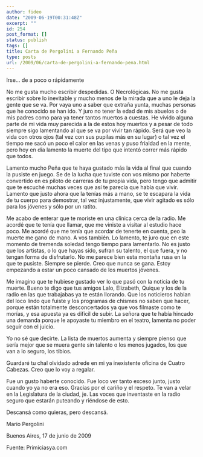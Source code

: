 ```yaml
---
author: fideo
date: "2009-06-19T00:31:48Z"
excerpt: ""
id: 254
post_format: []
status: publish
tags: []
title: Carta de Pergolini a Fernando Peña
type: posts
url: /2009/06/carta-de-pergolini-a-fernando-pena.html
---
```

Irse… de a poco o rápidamente

No me gusta mucho escribir despedidas. O Necrológicas. No me gusta escribir sobre lo inevitable y mucho menos de la mirada que a uno le deja la gente que se va. Por vaya uno a saber que extraña yunta, muchas personas que he conocido se han ido. Y juro no tener la edad de mis abuelos o de mis padres como para ya tener tantos muertos a cuestas. He vivido alguna parte de mi vida muy parecida a la de estos hoy muertos y a pesar de todo siempre sigo lamentando al que se va por vivir tan rápido. Será que veo la vida con otros ojos (tal vez con sus pupilas más en su lugar) o tal vez el tiempo me sacó un poco el calor en las venas y puso frialdad en la mente, pero hoy en día lamento la muerte del tipo que intentó correr más rápido que todos.  
  
Lamento mucho Peña que te haya gustado más la vida al final que cuando la pusiste en juego. Se de la lucha que tuviste con vos mismo por haberte convertido en es piloto de carreras de tu propia vida, pero tengo que admitir que te escuché muchas veces que así te parecía que había que vivir. Lamento que justo ahora que la tenías más a mano, se te escapara la vida de tu cuerpo para demostrar, tal vez injustamente, que vivir agitado es sólo para los jóvenes y sólo por un ratito.

Me acabo de enterar que te moriste en una clínica cerca de la radio. Me acordé que te tenía que llamar, que me viniste a visitar al estudio hace poco. Me acordé que me tenía que acordar de tenerte en cuenta, peo la muerte me gano de mano. A vos también. Lo lamento, te juro que en este momento de tremenda soledad tengo tiempo para lamentarlo. No es justo que los artistas, o lo que hayas sido, sufran su talento, el que fuera, y no tengan forma de disfrutarlo. No me parece bien esta montaña rusa en la que te pusiste. Siempre se pierde. Creo que nunca se gana. Estoy empezando a estar un poco cansado de los muertos jóvenes.

Me imagino que te hubiese gustado ver lo que pasó con la noticia de tu muerte. Bueno te digo que tus amigos Lalo, Elizabeth, Quique y los de la radio en las que trabajabas ya te están llorando. Que los noticieros hablan del loco lindo que fuiste y los programas de chismes no saben que hacer, porque están totalmente desconcertados ya que vos filmaste como te morías, y esa apuesta ya es difícil de subir. La señora que te había hincado una demanda porque le apoyaste tu miembro en el teatro, lamenta no poder seguir con el juicio.

Yo no sé que decirte. La lista de muertos aumenta y siempre pienso que sería mejor que se muera gente sin talento o los menos jugados, los que van a lo seguro, los tibios.

Guardaré tu chal olvidado adrede en mi ya inexistente oficina de Cuatro Cabezas. Creo que lo voy a regalar.

Fue un gusto haberte conocido. Fue loco ver tanto exceso junto, justo cuando yo ya no era eso. Gracias por el cariño y el respeto. Te van a velar en la Legislatura de la ciudad, je. Las voces que inventaste en la radio seguro que estarán puteando y riéndose de esto.

Descansá como quieras, pero descansá.

Mario Pergolini

Buenos Aires, 17 de junio de 2009

Fuente: Primiciasya.com
